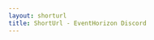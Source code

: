 ```yaml
---
layout: shorturl
title: ShortUrl - EventHorizon Discord
---
```


<script>
    const url = 'https://discord.gg/n4wcN3C';
</script>